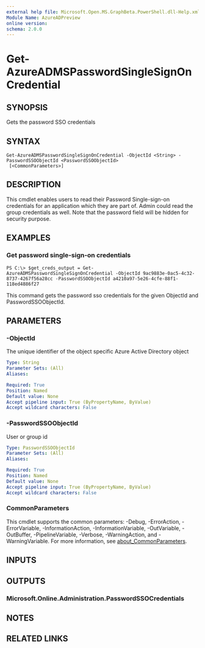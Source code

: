 ```yaml
---
external help file: Microsoft.Open.MS.GraphBeta.PowerShell.dll-Help.xml
Module Name: AzureADPreview
online version:
schema: 2.0.0
---
```


# Get-AzureADMSPasswordSingleSignOnCredential

## SYNOPSIS
Gets the password SSO credentials

## SYNTAX

```
Get-AzureADMSPasswordSingleSignOnCredential -ObjectId <String> -PasswordSSOObjectId <PasswordSSOObjectId>
 [<CommonParameters>]
```

## DESCRIPTION
This cmdlet enables users to read their Password Single-sign-on credentials for an application which they are part of.
Admin could read the group credentials as well.
Note that the password field will be hidden for security purpose.

## EXAMPLES

### Get password single-sign-on credentials
```
PS C:\> $get_creds_output = Get-AzureADMSPasswordSingleSignOnCredential -ObjectId 9ac9883e-0ac5-4c32-8737-4267f56a28cc -PasswordSSOObjectId a4210a97-5e26-4cfe-88f1-118ed4886f27
```

This command gets the password sso credentials for the given ObjectId and PasswordSSOObjectId.

## PARAMETERS

### -ObjectId
The unique identifier of the object specific Azure Active Directory object

```yaml
Type: String
Parameter Sets: (All)
Aliases:

Required: True
Position: Named
Default value: None
Accept pipeline input: True (ByPropertyName, ByValue)
Accept wildcard characters: False
```

### -PasswordSSOObjectId
User or group id

```yaml
Type: PasswordSSOObjectId
Parameter Sets: (All)
Aliases:

Required: True
Position: Named
Default value: None
Accept pipeline input: True (ByPropertyName, ByValue)
Accept wildcard characters: False
```

### CommonParameters
This cmdlet supports the common parameters: -Debug, -ErrorAction, -ErrorVariable, -InformationAction, -InformationVariable, -OutVariable, -OutBuffer, -PipelineVariable, -Verbose, -WarningAction, and -WarningVariable. For more information, see [about_CommonParameters](http://go.microsoft.com/fwlink/?LinkID=113216).

## INPUTS

## OUTPUTS

### Microsoft.Online.Administration.PasswordSSOCredentials
## NOTES
## RELATED LINKS
